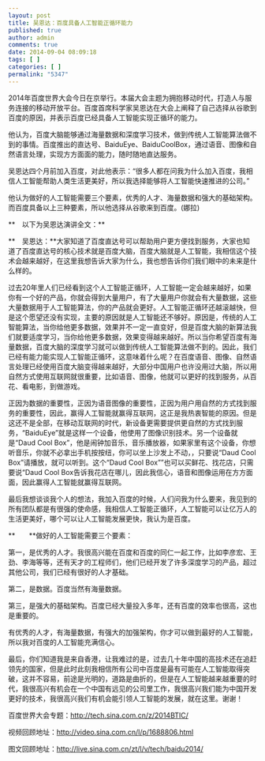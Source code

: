 ```yaml
---
layout: post
title: 吴恩达：百度具备人工智能正循环能力
published: true
author: admin
comments: true
date: 2014-09-04 08:09:18
tags: [ ]
categories: [ ]
permalink: "5347"
---
```

2014年百度世界大会今日在京举行。本届大会主题为拥抱移动时代，打造人与服务连接的移动开放平台。百度首席科学家吴恩达在大会上阐释了自己选择从谷歌到百度的原因，并表示百度已经具备人工智能实现正循环的能力。

他认为，百度大脑能够通过海量数据和深度学习技术，做到传统人工智能算法做不到的事情。百度推出的直达号、BaiduEye、BaiduCoolBox，通过语音、图像和自然语言处理，实现方方面面的能力，随时随地直达服务。

吴恩达四个月前加入百度，对此他表示：“很多人都在问我为什么加入百度，我相信人工智能帮助人类生活更美好，所以我选择能够将人工智能快速推进的公司。”

他认为做好的人工智能需要三个要素，优秀的人才、海量数据和强大的基础架构。而百度具备以上三种要素，所以他选择从谷歌来到百度。(娜拉)

**　以下为吴恩达演讲全文：**

**　吴恩达：**大家知道了百度直达号可以帮助用户更方便找到服务，大家也知道了百度直达号的核心技术就是百度大脑，百度大脑就是人工智能，我相信这个技术会越来越好，在这里我想告诉大家为什么，我也想告诉你们我们眼中的未来是什么样的。

过去20年里人们已经看到这个人工智能正循环，人工智能一定会越来越好，如果你有一个好的产品，你就会得到大量用户，有了大量用户你就会有大量数据，这些大量数据用于人工智能算法，你的产品就会更好。人工智能正循环还越滚越快，但是这个愿望还没有实现，主要的原因就是人工智能还不够好。原因是，传统的人工智能算法，当你给他更多数据，效果并不一定一直变好，但是百度大脑的新算法我们就要适度学习，当你给他更多数据，效果变得越来越好。所以当你希望百度有海量数据，百度大脑的深度学习就可以做到传统人工智能算法做不到的。因此，我们已经有能力能实现人工智能正循环，这意味着什么呢？在百度语音、图像、自然语言处理已经使用百度大脑变得越来越好，大部分中国用户也许没用过大脑，所以用自然方式使用互联网就很重要，比如语音、图像，他就可以更好的找到服务，从百花、看电影，到做游戏。

正因为数据的重要性，正因为语音图像的重要性，正因为用户用自然的方式找到服务的重要性，因此，赢得人工智能就赢得互联网，这正是我热衷智能的原因。但是这还不是全部，在移动互联网的时代，新设备更需要提供更自然的方式找到服务，“BaiduEye”就是这样一个设备，他使用了图像识别技术。另一个设备就是“Daud Cool Box”，他是闹钟加音乐，音乐播放器，如果家里有这个设备，你想听音乐，你就不必拿出手机按按纽，你可以坐上沙发上不动，，只要说“Daud Cool Box”请播放，就可以听到。这个“Daud Cool Box””也可以买鲜花、找花店，只需要说“Daud Cool Box告诉我花店在哪儿，因此我信心，语音和图像运用在方方面面，因此赢得人工智能就赢得互联网。

最后我想谈谈我个人的想法，我加入百度的时候，人们问我为什么要来，我见到的所有团队都是有很强的使命感，我相信人工智能正循环，人工智能可以让亿万人的生活更美好，哪个可以让人工智能发展更快，我认为是百度。

**　　**做好的人工智能需要三个要素：

第一，是优秀的人才。我很高兴能在百度和百度的同仁一起工作，比如李彦宏、王劲、李海等等，还有天才的工程师们，他们已经开发了许多深度学习的产品，超过其他公司，我们已经有很好的人才基础。

第二，是数据。百度当然有海量数据。

第三，是强大的基础架构。百度已经大量投入多年，还有百度的效率也很高，这也是重要的。

有优秀的人才，有海量数据，有强大的加强架构，你才可以做到最好的人工智能，所以我对百度的人工智能充满信心。

最后，你们知道我是来自香港，让我难过的是，过去几十年中国的高技术还在追赶领先的国家，但是此时此刻我相信所有公司中百度是最有可能在人工智能取得突破，这并不容易，前途是光明的，道路是曲折的，但是在人工智能越来越重要的时代，我很高兴有机会在一个中国有远见的公司里工作，我很高兴我们能为中国开发更好的技术，我很高兴我们有机会能引领人工智能的发展，就在这里。谢谢！

百度世界大会专题：http://tech.sina.com.cn/z/2014BTIC/

视频回顾地址：http://video.sina.com.cn/l/p/1688806.html

图文回顾地址：http://live.sina.com.cn/zt/l/v/tech/baidu2014/